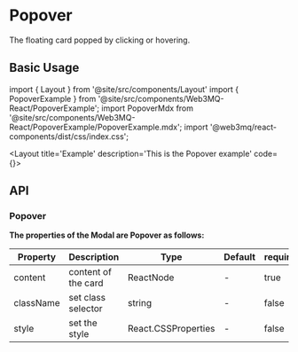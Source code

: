 # Popover
The floating card popped by clicking or hovering.

## Basic Usage

import { Layout } from '@site/src/components/Layout'
import { PopoverExample } from '@site/src/components/Web3MQ-React/PopoverExample';
import PopoverMdx from '@site/src/components/Web3MQ-React/PopoverExample/PopoverExample.mdx';
import '@web3mq/react-components/dist/css/index.css';

<Layout
title='Example'
description='This is the Popover example'
code={<PopoverMdx />}>
<PopoverExample />
</Layout>

## API
### Popover
**The properties of the Modal are Popover as follows:**

| Property     | Description                      | Type                | Default    | required |
| ------------ | -------------------------------- | ------------------- | ---------- | -------- |
|  content     | content of the card              | ReactNode           |    -       |  true    |
|  className   | set class selector               | string              |    -       |  false   |
|  style       | set the style                    | React.CSSProperties |    -       |  false   |